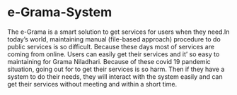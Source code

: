 # e-Grama-System
The e-Grama is a smart solution to get services for users when they need.In today’s
world, maintaining manual (file-based approach) procedure to do public services is so
difficult. Because these days most of services are coming from online. Users can easily
get their services and it’ so easy to maintaining for Grama Niladhari. Because of these
covid 19 pandemic situation, going out for to get their services is so harm. Then if they
have a system to do their needs, they will interact with the system easily and can get
their services without meeting and within a short time.
